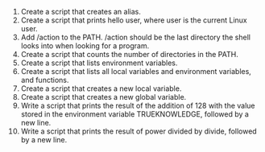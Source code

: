 1. Create a script that creates an alias.
2. Create a script that prints hello user, where user is the current Linux user.
3. Add /action to the PATH. /action should be the last directory the shell looks into when looking for a program.
4. Create a script that counts the number of directories in the PATH.
5. Create a script that lists environment variables.
6. Create a script that lists all local variables and environment variables, and functions.
7. Create a script that creates a new local variable.
8. Create a script that creates a new global variable.
9. Write a script that prints the result of the addition of 128 with the value stored in the environment variable TRUEKNOWLEDGE, followed by a new line.
10. Write a script that prints the result of power divided by divide, followed by a new line.
